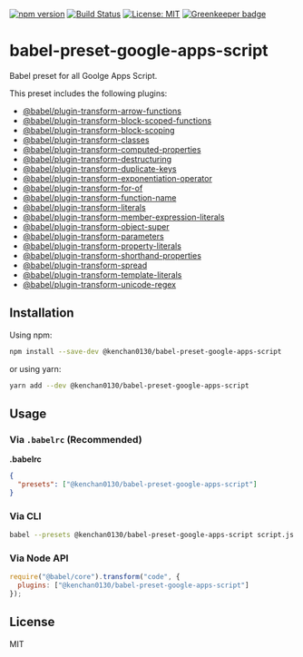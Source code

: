 [![npm version](https://badge.fury.io/js/%40kenchan0130%2Fbabel-preset-google-apps-script.svg)](https://badge.fury.io/js/%40kenchan0130%2Fbabel-preset-google-apps-script)
[![Build Status](https://travis-ci.org/kenchan0130/babel-preset-google-apps-script.svg?branch=master)](https://travis-ci.org/kenchan0130/babel-preset-google-apps-script)
[![License: MIT](https://img.shields.io/badge/License-MIT-yellow.svg)](https://opensource.org/licenses/MIT) [![Greenkeeper badge](https://badges.greenkeeper.io/kenchan0130/babel-preset-google-apps-script.svg)](https://greenkeeper.io/)

# babel-preset-google-apps-script

Babel preset for all Goolge Apps Script.

This preset includes the following plugins:

- [@babel/plugin-transform-arrow-functions](https://babeljs.io/docs/en/babel-plugin-transform-arrow-functions)
- [@babel/plugin-transform-block-scoped-functions](https://babeljs.io/docs/en/babel-plugin-transform-block-scoped-functions)
- [@babel/plugin-transform-block-scoping](https://babeljs.io/docs/en/babel-plugin-transform-block-scoping)
- [@babel/plugin-transform-classes](https://babeljs.io/docs/en/babel-plugin-transform-classes)
- [@babel/plugin-transform-computed-properties](https://babeljs.io/docs/en/next/babel-plugin-transform-computed-properties)
- [@babel/plugin-transform-destructuring](https://babeljs.io/docs/en/babel-plugin-transform-destructuring)
- [@babel/plugin-transform-duplicate-keys](https://babeljs.io/docs/en/babel-plugin-transform-duplicate-keys)
- [@babel/plugin-transform-exponentiation-operator](https://babeljs.io/docs/en/babel-plugin-transform-exponentiation-operator)
- [@babel/plugin-transform-for-of](https://babeljs.io/docs/en/babel-plugin-transform-for-of)
- [@babel/plugin-transform-function-name](https://babeljs.io/docs/en/babel-plugin-transform-function-name)
- [@babel/plugin-transform-literals](https://babeljs.io/docs/en/babel-plugin-transform-literals)
- [@babel/plugin-transform-member-expression-literals](https://babeljs.io/docs/en/babel-plugin-transform-member-expression-literals)
- [@babel/plugin-transform-object-super](https://babeljs.io/docs/en/babel-plugin-transform-object-super)
- [@babel/plugin-transform-parameters](https://babeljs.io/docs/en/babel-plugin-transform-parameters)
- [@babel/plugin-transform-property-literals](https://babeljs.io/docs/en/babel-plugin-transform-property-literals)
- [@babel/plugin-transform-shorthand-properties](https://babeljs.io/docs/en/babel-plugin-transform-shorthand-properties)
- [@babel/plugin-transform-spread](https://babeljs.io/docs/en/babel-plugin-transform-spread)
- [@babel/plugin-transform-template-literals](https://babeljs.io/docs/en/babel-plugin-transform-template-literals)
- [@babel/plugin-transform-unicode-regex](https://babeljs.io/docs/en/babel-plugin-transform-unicode-regex)

## Installation

Using npm:

```sh
npm install --save-dev @kenchan0130/babel-preset-google-apps-script
```

or using yarn:

```sh
yarn add --dev @kenchan0130/babel-preset-google-apps-script
```

## Usage

### Via `.babelrc` (Recommended)

**.babelrc**

```json
{
  "presets": ["@kenchan0130/babel-preset-google-apps-script"]
}
```

### Via CLI

```sh
babel --presets @kenchan0130/babel-preset-google-apps-script script.js
```

### Via Node API

```javascript
require("@babel/core").transform("code", {
  plugins: ["@kenchan0130/babel-preset-google-apps-script"]
});
```

## License

MIT
